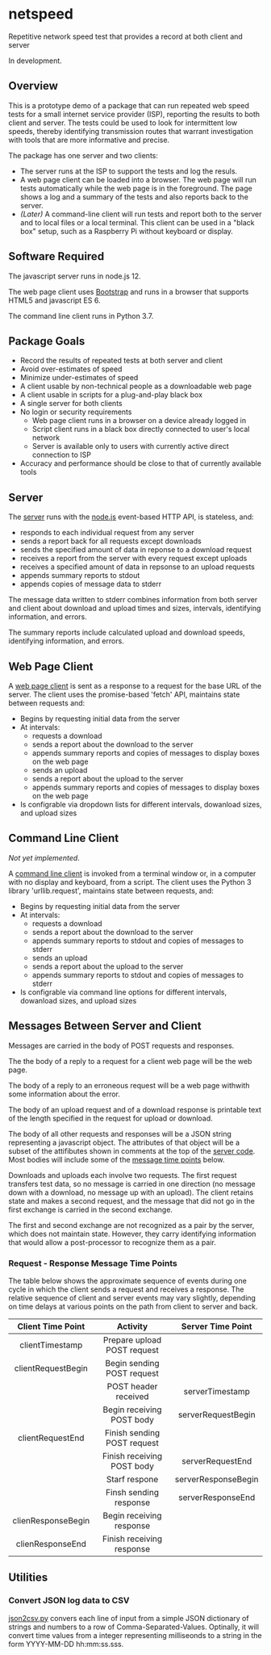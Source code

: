 # netspeed
Repetitive network speed test that provides a record at both client and server

In development.

## Overview
This is a prototype demo of a package that can run repeated web speed tests for a small internet service provider (ISP), reporting the results to both client and server.  The tests  could be used to look for intermittent low speeds, thereby identifying transmission routes that warrant investigation with tools that are more informative and precise.

The package has one server and two clients:
* The server runs at the ISP to support the tests and log the resuls.
* A web page client can be loaded into a browser.  The web page will run tests automatically while the web page is in the foreground.  The page shows a log and a summary of the tests and also reports back to the server.
* _(Later)_ A command-line client will run tests and report both to the server and to local files or a local terminal.  This client can be used in a "black box" setup, such as a Raspberry Pi without keyboard or display.

## Software Required

The javascript server runs in node.js 12.

The web page client uses [Bootstrap](https://getbootstrap.com/) and runs in a browser that supports HTML5 and javascript ES 6.

The command line client runs in Python 3.7.

## Package Goals

* Record the results of repeated tests at both server and client
* Avoid over-estimates of speed
* Minimize under-estimates of speed
* A client usable by non-technical people as a downloadable web page
* A client usable in scripts for a plug-and-play black box
* A single server for both clients
* No login or security requirements
  * Web page client runs in a browser on a device already logged in
  * Script client runs in a black box directly connected to user's local network
  * Server is available only to users with currently active direct connection to ISP
* Accuracy and performance should be close to that of currently available tools

## Server
The [server](server.js) runs with the [node.js](https://nodejs.org/) event-based HTTP API, is stateless, and:

* responds to each individual request from any server
* sends a report back for all requests except downloads
* sends the specified amount of data in reponse to a download request
* receives a report from the server with every request except uploads
* receives a specified amount of data in repsonse to an upload requests
* appends summary reports to stdout
* appends copies of message data to stderr

The message data written to stderr combines information from both server and client about download and upload times and sizes, intervals, identifying information, and errors.

The summary reports include calculated upload and download speeds, identifying information, and errors.

## Web Page Client

A [web page client](main.html) is sent as a response to a request for the base URL of the server. The client uses the promise-based 'fetch' API, maintains state between requests and:

* Begins by requesting initial data from the server
* At intervals:
  * requests a download
  * sends a report about the download to the server
  * appends summary reports and copies of messages to display boxes on the web page
  * sends an upload
  * sends a report about the upload to the server
  * appends summary reports and copies of messages to display boxes on the web page
* Is configrable via dropdown lists for different intervals, dowanload sizes, and upload sizes

## Command Line Client

_Not yet implemented_.

A [command line client](client.py) is invoked from a terminal window or, in a computer with no display and keyboard, from a script.  The client uses the Python 3 library 'urllib.request', maintains state between requests, and:

* Begins by requesting initial data from the server
* At intervals:
  * requests a download
  * sends a report about the download to the server
  * appends summary reports to stdout and copies of messages to stderr
  * sends an upload
  * sends a report about the upload to the server
  * appends summary reports to stdout and copies of messages to stderr
* Is configrable via command line options for different intervals, dowanload sizes, and upload sizes

## Messages Between Server and Client

Messages are carried in the body of POST requests and responses.

The the body of a reply to a request for a client web page will be the web page.

The body of a reply to an erroneous request will be a web page withwith some information about the error.

The body of an upload request and of a download response is printable text of the length specified in the request for upload or download.

The body of all other requests and responses will be a JSON string representing a javascript object.  The attributes of that object will be a subset of the attifibutes shown in comments at the top of the [server code](server.js).  Most bodies will include some of the [message time points](#request---response-message-time-points) below.

Downloads and uploads each involve two requests.  The first request transfers test data, so no message is carried in one direction (no message down with a download, no message up with an upload).  The client retains state and makes a second request, and the message that did not go in the first exchange is carried in the second exchange.

The first and second exchange are not recognized as a pair by the server, which does not maintain state.  However, they carry identifying information that would allow a post-processor to recognize them as a pair.

### Request - Response Message Time Points

The table below shows the approximate sequence of events during one cycle in which the client sends a request and receives a response.  The relative sequence of client and server events may vary slightly, depending on time delays at various points on the path from client to server and back.

| Client Time Point | Activity | Server Time Point|
| :---: | :---: | :---:|
| clientTimestamp | Prepare upload POST request | |
| clientRequestBegin | Begin sending POST request | |
| | POST header received | serverTimestamp |
| | Begin receiving POST body | serverRequestBegin |
| clientRequestEnd | Finish sending POST request | |
| | Finish receiving POST body | serverRequestEnd |
| | Starf respone | serverResponseBegin
| | Finsh sending response | serverResponseEnd
| clienResponseBegin | Begin receiving response | |
| clienResponseEnd | Finish receiving response | |

## Utilities

### Convert JSON log data to CSV

[json2csv.py](json2csv.py) convers each line of input from a simple JSON dictionary of strings and numbers to a row of Comma-Separated-Values.  Optinally, it will convert time values from a integer representing milliseonds to a string in the form YYYY-MM-DD hh:mm:ss.sss.
